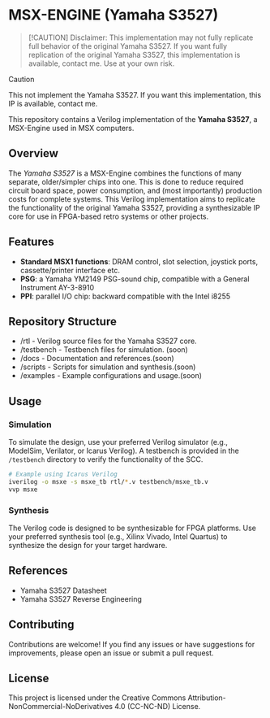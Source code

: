 # MSX-ENGINE (Yamaha S3527)

> [!CAUTION] Disclaimer: 
> This implementation may not fully replicate full behavior of the original Yamaha S3527. If you want fully replication of the original Yamaha S3527, this implementation is available, contact me. Use at your own risk.

> [!CAUTION] 
> This not implement the Yamaha S3527. If you want this implementation, this IP is available, contact me.

This repository contains a Verilog implementation of the **Yamaha S3527**, a MSX-Engine used in MSX computers.

## Overview

The *Yamaha S3527* is a MSX-Engine combines the functions of many separate, older/simpler chips into one. This is done to reduce required circuit board space, power consumption, and (most importantly) production costs for complete systems. This Verilog implementation aims to replicate the functionality of the original Yamaha S3527, providing a synthesizable IP core for use in FPGA-based retro systems or other projects.

## Features

- **Standard MSX1 functions**: DRAM control, slot selection, joystick ports, cassette/printer interface etc.
- **PSG**: a Yamaha YM2149 PSG-sound chip, compatible with a General Instrument AY-3-8910
- **PPI**: parallel I/O chip: backward compatible with the Intel i8255

## Repository Structure
- /rtl - Verilog source files for the Yamaha S3527 core.
- /testbench - Testbench files for simulation. (soon)
- /docs - Documentation and references.(soon)
- /scripts - Scripts for simulation and synthesis.(soon)
- /examples - Example configurations and usage.(soon)

## Usage

### Simulation

To simulate the design, use your preferred Verilog simulator (e.g., ModelSim, Verilator, or Icarus Verilog). A testbench is provided in the `/testbench` directory to verify the functionality of the SCC.

```bash
# Example using Icarus Verilog
iverilog -o msxe -s msxe_tb rtl/*.v testbench/msxe_tb.v
vvp msxe
```

### Synthesis
The Verilog code is designed to be synthesizable for FPGA platforms. Use your preferred synthesis tool (e.g., Xilinx Vivado, Intel Quartus) to synthesize the design for your target hardware.


## References
- Yamaha S3527 Datasheet
- Yamaha S3527 Reverse Engineering

## Contributing
Contributions are welcome! If you find any issues or have suggestions for improvements, please open an issue or submit a pull request.

## License
This project is licensed under the Creative Commons
Attribution-NonCommercial-NoDerivatives 4.0 (CC-NC-ND) License.
